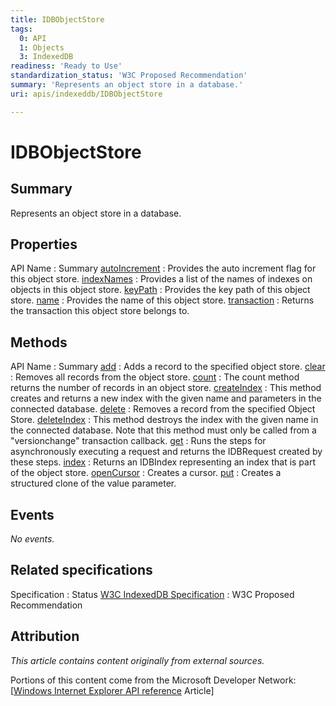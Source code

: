 ```yaml
---
title: IDBObjectStore
tags:
  0: API
  1: Objects
  3: IndexedDB
readiness: 'Ready to Use'
standardization_status: 'W3C Proposed Recommendation'
summary: 'Represents an object store in a database.'
uri: apis/indexeddb/IDBObjectStore

---
```

# IDBObjectStore

## Summary

Represents an object store in a database.

## Properties

API Name
:   Summary
[autoIncrement](/apis/indexeddb/IDBObjectStore/autoIncrement)
:   Provides the auto increment flag for this object store.
[indexNames](/apis/indexeddb/IDBObjectStore/indexNames)
:   Provides a list of the names of indexes on objects in this object store.
[keyPath](/apis/indexeddb/IDBObjectStore/keyPath)
:   Provides the key path of this object store.
[name](/apis/indexeddb/IDBObjectStore/name)
:   Provides the name of this object store.
[transaction](/apis/indexeddb/IDBObjectStore/transaction)
:   Returns the transaction this object store belongs to.

## Methods

API Name
:   Summary
[add](/apis/indexeddb/IDBObjectStore/add)
:   Adds a record to the specified object store.
[clear](/apis/indexeddb/IDBObjectStore/clear)
:   Removes all records from the object store.
[count](/apis/indexeddb/IDBObjectStore/count)
:   The count method returns the number of records in an object store.
[createIndex](/apis/indexeddb/IDBObjectStore/createIndex)
:   This method creates and returns a new index with the given name and parameters in the connected database.
[delete](/apis/indexeddb/IDBObjectStore/delete)
:   Removes a record from the specified Object Store.
[deleteIndex](/apis/indexeddb/IDBObjectStore/deleteIndex)
:   This method destroys the index with the given name in the connected database. Note that this method must only be called from a "versionchange" transaction callback.
[get](/apis/indexeddb/IDBObjectStore/get)
:   Runs the steps for asynchronously executing a request and returns the IDBRequest created by these steps.
[index](/apis/indexeddb/IDBObjectStore/index)
:   Returns an IDBIndex representing an index that is part of the object store.
[openCursor](/apis/indexeddb/IDBObjectStore/openCursor)
:   Creates a cursor.
[put](/apis/indexeddb/IDBObjectStore/put)
:   Creates a structured clone of the value parameter.

## Events

*No events.*

## Related specifications

Specification
:   Status
[W3C IndexedDB Specification](http://www.w3.org/TR/IndexedDB/)
:   W3C Proposed Recommendation

## Attribution

*This article contains content originally from external sources.*

Portions of this content come from the Microsoft Developer Network: [[Windows Internet Explorer API reference](http://msdn.microsoft.com/en-us/library/ie/hh828809%28v=vs.85%29.aspx) Article]

